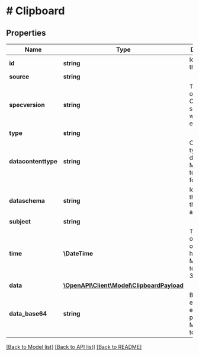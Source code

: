 # # Clipboard

## Properties

Name | Type | Description | Notes
------------ | ------------- | ------------- | -------------
**id** | **string** | Identifies the event. |
**source** | **string** |  |
**specversion** | **string** | The version of the CloudEvents specification which the event uses. |
**type** | **string** |  |
**datacontenttype** | **string** | Content type of the data value. Must adhere to RFC 2046 format. | [optional]
**dataschema** | **string** | Identifies the schema that data adheres to. | [optional]
**subject** | **string** |  | [optional]
**time** | **\DateTime** | Timestamp of when the occurrence happened. Must adhere to RFC 3339. | [optional]
**data** | [**\OpenAPI\Client\Model\ClipboardPayload**](ClipboardPayload.md) |  | [optional]
**data_base64** | **string** | Base64 encoded event payload. Must adhere to RFC4648. | [optional]

[[Back to Model list]](../../README.md#models) [[Back to API list]](../../README.md#endpoints) [[Back to README]](../../README.md)
